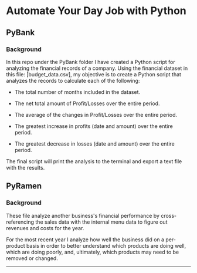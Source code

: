 # Automate Your Day Job with Python

## PyBank
### Background

In this repo under the PyBank folder I have created a Python script for analyzing the financial records of a company. Using the financial dataset in this file: [budget_data.csv], my objective is to create a Python script that analyzes the records to calculate each of the following:

* The total number of months included in the dataset.

* The net total amount of Profit/Losses over the entire period.

* The average of the changes in Profit/Losses over the entire period.

* The greatest increase in profits (date and amount) over the entire period.

* The greatest decrease in losses (date and amount) over the entire period.

The final script will print the analysis to the terminal and export a text file with the results.


## PyRamen 
### Background

These file analyze another business's financial performance by cross-referencing the sales data with the internal menu data to figure out revenues and costs for the year.

For the most recent year I analyze how well the business did on a per-product basis in order to better understand which products are doing well, which are doing poorly, and, ultimately, which products may need to be removed or changed.

---

